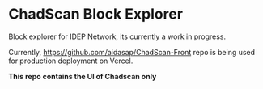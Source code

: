 # ChadScan Block Explorer

Block explorer for IDEP Network, its currently a work in progress.

Currently, https://github.com/aidasap/ChadScan-Front repo is being used for production deployment on Vercel.


**This repo contains the UI of Chadscan only**
